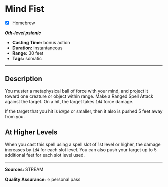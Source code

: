 # Mind Fist
- [x] Homebrew

***0th-level psionic***
- **Casting Time:** bonus action
- **Duration:** instantaneous
- **Range:** 30 feet
- **Tags:** somatic

---

## Description
You muster a metaphysical ball of force with your mind, and project it toward one creature or object within range.
Make a Ranged Spell Attack against the target.
On a hit, the target takes `1d4` force damage.

If the target that you hit is *large* or smaller, then it also is pushed 5 feet away from you.

## At Higher Levels
When you cast this spell using a spell slot of 1st level or higher, the damage increases by `1d4` for each slot level.
You can also push your target up to 5 additional feet for each slot level used.

---

**Sources:** STREAM

**Quality Assurance:** :star: personal pass
